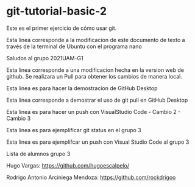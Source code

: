 # git-tutorial-basic-2
Este es el primer ejercicio de cómo usar git.

Esta linea corresponde a la modificacion de este documento de texto a través de la terminal de Ubuntu con el programa nano

Saludos al grupo 2021UAM-G1

Esta linea corresponde a una modificacion hecha en la version web de github. Se realizara un Pull para obtener los cambios de manera local.

Esta linea es para hacer la demostracion de GitHub Desktop

Esta linea corresponde a demostrar el uso de git pull en GitHub Desktop

Esta linea es para hacer un push con VisualStudio Code - Cambio 2 - Cambio 3

Esta linea es para ejemplificar git status en el grupo 3

Esta linea es para ejemplifcar un push con Visual Studio Code al grupo 3

Lista de alumnos grupo 3

Hugo Vargas: https://github.com/hugoescalpelo/

Rodrigo Antonio Arciniega Mendoza: https://github.com/rockdrigoo